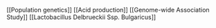 [[Population genetics]]
[[Acid production]]
[[Genome-wide Association Study]]
[[Lactobacillus Delbrueckii Ssp. Bulgaricus]]
